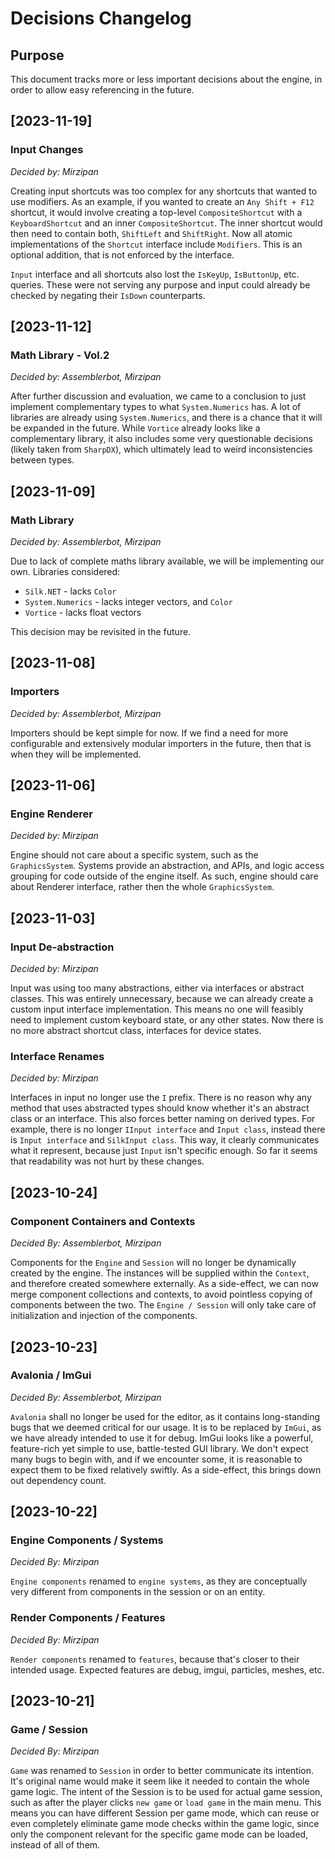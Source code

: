 ﻿# Decisions Changelog

## Purpose

This document tracks more or less important decisions about the engine, in order to allow easy referencing in the future.

## [2023-11-19]

### Input Changes
*Decided by: Mirzipan*

Creating input shortcuts was too complex for any shortcuts that wanted to use modifiers.
As an example, if you wanted to create an `Any Shift + F12` shortcut, it would involve creating a top-level `CompositeShortcut` with a `KeyboardShortcut` and an inner `CompositeShortcut`.
The inner shortcut would then need to contain both, `ShiftLeft` and `ShiftRight`.
Now all atomic implementations of the `Shortcut` interface include `Modifiers`.
This is an optional addition, that is not enforced by the interface.

`Input` interface and all shortcuts also lost the `IsKeyUp`, `IsButtonUp`, etc. queries.
These were not serving any purpose and input could already be checked by negating their `IsDown` counterparts.

## [2023-11-12]

### Math Library - Vol.2
*Decided by: Assemblerbot, Mirzipan*

After further discussion and evaluation, we came to a conclusion to just implement complementary types to what `System.Numerics` has.
A lot of libraries are already using `System.Numerics`, and there is a chance that it will be expanded in the future.
While `Vortice` already looks like a complementary library, it also includes some very questionable decisions (likely taken from `SharpDX`), which ultimately lead to weird inconsistencies between types. 

## [2023-11-09]

### Math Library
*Decided by: Assemblerbot, Mirzipan*

Due to lack of complete maths library available, we will be implementing our own.
Libraries considered:
* `Silk.NET` - lacks `Color`
* `System.Numerics` - lacks integer vectors, and `Color`
* `Vortice` - lacks float vectors

This decision may be revisited in the future.

## [2023-11-08]

### Importers
*Decided by: Assemblerbot, Mirzipan*

Importers should be kept simple for now.
If we find a need for more configurable and extensively modular importers in the future, then that is when they will be implemented.

## [2023-11-06]

### Engine Renderer
*Decided by: Mirzipan*

Engine should not care about a specific system, such as the `GraphicsSystem`. 
Systems provide an abstraction, and APIs, and logic access grouping for code outside of the engine itself.
As such, engine should care about Renderer interface, rather then the whole `GraphicsSystem`.

## [2023-11-03]

### Input De-abstraction
*Decided by: Mirzipan*

Input was using too many abstractions, either via interfaces or abstract classes.
This was entirely unnecessary, because we can already create a custom input interface implementation.
This means no one will feasibly need to implement custom keyboard state, or any other states.
Now there is no more abstract shortcut class, interfaces for device states.

### Interface Renames
*Decided by: Mirzipan*

Interfaces in input no longer use the `I` prefix.
There is no reason why any method that uses abstracted types should know whether it's an abstract class or an interface.
This also forces better naming on derived types.
For example, there is no longer `IInput interface` and `Input class`, instead there is `Input interface` and `SilkInput class`.
This way, it clearly communicates what it represent, because just `Input` isn't specific enough.
So far it seems that readability was not hurt by these changes.

## [2023-10-24]

### Component Containers and Contexts
*Decided By: Assemblerbot, Mirzipan*

Components for the `Engine` and `Session` will no longer be dynamically created by the engine.
The instances will be supplied within the `Context`, and therefore created somewhere externally.
As a side-effect, we can now merge component collections and contexts, to avoid pointless copying of components between the two.
The `Engine / Session` will only take care of initialization and injection of the components.

## [2023-10-23]

### Avalonia / ImGui
*Decided By: Assemblerbot, Mirzipan*

`Avalonia` shall no longer be used for the editor, as it contains long-standing bugs that we deemed critical for our usage.
It is to be replaced by `ImGui`, as we have already intended to use it for debug.
ImGui looks like a powerful, feature-rich yet simple to use, battle-tested GUI library.
We don't expect many bugs to begin with, and if we encounter some, it is reasonable to expect them to be fixed relatively swiftly.
As a side-effect, this brings down out dependency count.

## [2023-10-22]

### Engine Components / Systems
*Decided By: Mirzipan*

`Engine components` renamed to `engine systems`, as they are conceptually very different from components in the session or on an entity.

### Render Components / Features
*Decided By: Mirzipan*

`Render components` renamed to `features`, because that's closer to their intended usage. 
Expected features are debug, imgui, particles, meshes, etc.

## [2023-10-21]

### Game / Session
*Decided By: Mirzipan*

`Game` was renamed to `Session` in order to better communicate its intention.
It's original name would make it seem like it needed to contain the whole game logic.
The intent of the Session is to be used for actual game session, such as after the player clicks `new game` or `load game` in the main menu.
This means you can have different Session per game mode, which can reuse or even completely eliminate game mode checks within the game logic, since only the component relevant for the specific game mode can be loaded, instead of all of them.
